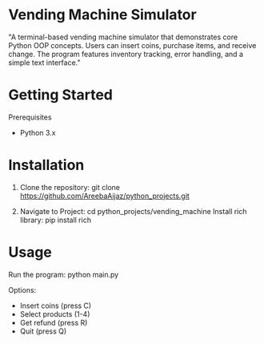 # Vending Machine Simulator
"A terminal-based vending machine simulator that demonstrates core Python OOP concepts. Users can insert coins, purchase items, 
and receive change. The program features inventory tracking, error handling, and a simple text interface."


# Getting Started

Prerequisites
- Python 3.x

# Installation
1. Clone the repository:
git clone https://github.com/AreebaAijaz/python_projects.git


3. Navigate to Project:
cd python_projects/vending_machine
Install rich library: pip install rich



# Usage
Run the program:
python main.py

Options:
* Insert coins (press C)
* Select products (1-4)
* Get refund (press R)
* Quit (press Q)


